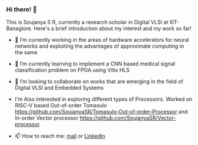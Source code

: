 ### Hi there! 👋


This is Soujanya S R, currently a research scholar in Digital VLSI at IIIT-Banaglore. Here's a brief introduction about my interest and my work so far!

- 🔭 I’m currently working in the areas of hardware accelerators for neural networks and exploiting the advantages of approximate computing in the same
- 🌱 I’m currently learning to implement a CNN based medical signal classification problem on FPGA using Vitis HLS
- 👯 I’m looking to collaborate on works that are emerging in the field of Digital VLSI and Embedded Systems

- I'm Also interested in exploring different types of Processors. Worked on RISC-V based Out-of-order Tomasulo https://github.com/SoujanyaSR/Tomasulo-Out-of-order-Processor
  and In-order Vector processor https://github.com/SoujanyaSR/Vector-processor

- 📫 How to reach me: [mail](soujanya.sr@iiitb.ac.in) or [LinkedIn](https://www.linkedin.com/in/soujanya-sr/ )

